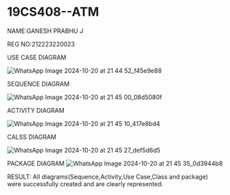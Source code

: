 # 19CS408--ATM
NAME:GANESH PRABHU J

REG NO:212223220023

USE CASE DIAGRAM

![WhatsApp Image 2024-10-20 at 21 44 52_f45e9e88](https://github.com/user-attachments/assets/d6252d24-d625-483c-8224-6d56d5871e91)

SEQUENCE DIAGRAM

![WhatsApp Image 2024-10-20 at 21 45 00_08d5080f](https://github.com/user-attachments/assets/38a08950-f33f-4738-add8-c3da38324a48)

ACTIVITY DIAGRAM

![WhatsApp Image 2024-10-20 at 21 45 10_417e8bd4](https://github.com/user-attachments/assets/dc38df3b-6af2-4068-a8f4-9718c3ebbc50) 

CALSS DIAGRAM

![WhatsApp Image 2024-10-20 at 21 45 27_def5d6d5](https://github.com/user-attachments/assets/e247aa69-b33b-4165-9818-f308fab90eeb)

PACKAGE DIAGRAM
![WhatsApp Image 2024-10-20 at 21 45 35_0d3944b8](https://github.com/user-attachments/assets/18900d2d-c819-4b6d-9bcd-405babf3c81b)

RESULT:
All diagrams(Sequence,Activity,Use Case,Class and package) were successfully created and are clearly represented.
